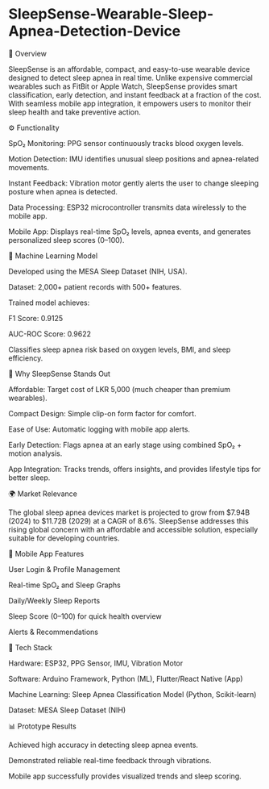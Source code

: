 # SleepSense-Wearable-Sleep-Apnea-Detection-Device
📌 Overview

SleepSense is an affordable, compact, and easy-to-use wearable device designed to detect sleep apnea in real time. Unlike expensive commercial wearables such as FitBit or Apple Watch, SleepSense provides smart classification, early detection, and instant feedback at a fraction of the cost. With seamless mobile app integration, it empowers users to monitor their sleep health and take preventive action.

⚙️ Functionality

SpO₂ Monitoring: PPG sensor continuously tracks blood oxygen levels.

Motion Detection: IMU identifies unusual sleep positions and apnea-related movements.

Instant Feedback: Vibration motor gently alerts the user to change sleeping posture when apnea is detected.

Data Processing: ESP32 microcontroller transmits data wirelessly to the mobile app.

Mobile App: Displays real-time SpO₂ levels, apnea events, and generates personalized sleep scores (0–100).

🧠 Machine Learning Model

Developed using the MESA Sleep Dataset (NIH, USA).

Dataset: 2,000+ patient records with 500+ features.

Trained model achieves:

F1 Score: 0.9125

AUC-ROC Score: 0.9622

Classifies sleep apnea risk based on oxygen levels, BMI, and sleep efficiency.

🚀 Why SleepSense Stands Out

Affordable: Target cost of LKR 5,000 (much cheaper than premium wearables).

Compact Design: Simple clip-on form factor for comfort.

Ease of Use: Automatic logging with mobile app alerts.

Early Detection: Flags apnea at an early stage using combined SpO₂ + motion analysis.

App Integration: Tracks trends, offers insights, and provides lifestyle tips for better sleep.

🌍 Market Relevance

The global sleep apnea devices market is projected to grow from $7.94B (2024) to $11.72B (2029) at a CAGR of 8.6%. SleepSense addresses this rising global concern with an affordable and accessible solution, especially suitable for developing countries.

📱 Mobile App Features

User Login & Profile Management

Real-time SpO₂ and Sleep Graphs

Daily/Weekly Sleep Reports

Sleep Score (0–100) for quick health overview

Alerts & Recommendations

🔧 Tech Stack

Hardware: ESP32, PPG Sensor, IMU, Vibration Motor

Software: Arduino Framework, Python (ML), Flutter/React Native (App)

Machine Learning: Sleep Apnea Classification Model (Python, Scikit-learn)

Dataset: MESA Sleep Dataset (NIH)

📊 Prototype Results

Achieved high accuracy in detecting sleep apnea events.

Demonstrated reliable real-time feedback through vibrations.

Mobile app successfully provides visualized trends and sleep scoring.
